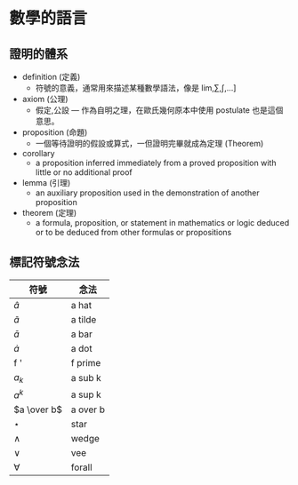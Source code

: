 # 數學的語言

## 證明的體系

* definition (定義)
    * 符號的意義，通常用來描述某種數學語法，像是 lim,∑,∫,...]
* axiom (公理)
    * 假定,公設 — 作為自明之理，在歐氏幾何原本中使用 postulate 也是這個意思。
* proposition (命題)
    * 一個等待證明的假設或算式，一但證明完畢就成為定理 (Theorem)
* corollary
    * a proposition inferred immediately from a proved proposition with little or no additional proof
* lemma (引理)
    * an auxiliary proposition used in the demonstration of another proposition
* theorem (定理)
    * a formula, proposition, or statement in mathematics or logic deduced or to be deduced from other formulas or propositions


## 標記符號念法

符號	| 念法
------|---------
$`\hat{a}`$	| a hat
$`\tilde{a}`$	| a tilde
$`\bar{a}`$	| a bar
$`\dot{a}`$	| a dot
f '	| f prime
$`a_k`$	| a sub k
$`a^k`$	| a sup k
$`a \over b`$	| a over b
⋆	| star
∧	| wedge
∨	| vee
∀	| forall
